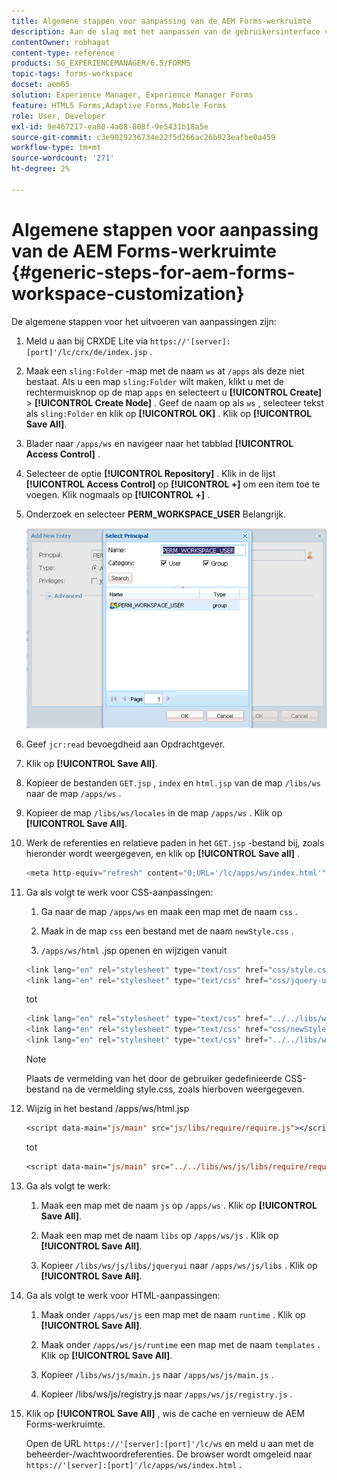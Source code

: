 ```yaml
---
title: Algemene stappen voor aanpassing van de AEM Forms-werkruimte
description: Aan de slag met het aanpassen van de gebruikersinterface van de Adobe Experience Manager Forms-werkruimte.
contentOwner: robhagat
content-type: reference
products: SG_EXPERIENCEMANAGER/6.5/FORMS
topic-tags: forms-workspace
docset: aem65
solution: Experience Manager, Experience Manager Forms
feature: HTML5 Forms,Adaptive Forms,Mobile Forms
role: User, Developer
exl-id: 9e467217-ea80-4a08-808f-9e5431b18a5e
source-git-commit: c3e9029236734e22f5d266ac26b923eafbe0a459
workflow-type: tm+mt
source-wordcount: '271'
ht-degree: 2%

---
```


# Algemene stappen voor aanpassing van de AEM Forms-werkruimte {#generic-steps-for-aem-forms-workspace-customization}

De algemene stappen voor het uitvoeren van aanpassingen zijn:

1. Meld u aan bij CRXDE Lite via `https://'[server]:[port]'/lc/crx/de/index.jsp` .
1. Maak een `sling:Folder` -map met de naam `ws` at `/apps` als deze niet bestaat. Als u een map `sling:Folder` wilt maken, klikt u met de rechtermuisknop op de map `apps` en selecteert u **[!UICONTROL Create]** > **[!UICONTROL Create Node]** . Geef de naam op als `ws` , selecteer tekst als `sling:Folder` en klik op **[!UICONTROL OK]** . Klik op **[!UICONTROL Save All]**.
1. Blader naar `/apps/ws` en navigeer naar het tabblad **[!UICONTROL Access Control]** .
1. Selecteer de optie **[!UICONTROL Repository]** . Klik in de lijst **[!UICONTROL Access Control]** op **[!UICONTROL +]** om een item toe te voegen. Klik nogmaals op **[!UICONTROL +]** .
1. Onderzoek en selecteer **PERM_WORKSPACE_USER** Belangrijk.

   ![ Uitgezochte PERM_WORKSPACE_USER hoofd als deel van de generische stappen om HTML Workspace aan te passen ](assets/perm_workspace_user.png)

1. Geef `jcr:read` bevoegdheid aan Opdrachtgever.
1. Klik op **[!UICONTROL Save All]**.
1. Kopieer de bestanden `GET.jsp` , `index` en `html.jsp` van de map `/libs/ws` naar de map `/apps/ws` .
1. Kopieer de map `/libs/ws/locales` in de map `/apps/ws` . Klik op **[!UICONTROL Save All]**.
1. Werk de referenties en relatieve paden in het `GET.jsp` -bestand bij, zoals hieronder wordt weergegeven, en klik op **[!UICONTROL Save all]** .

   ```javascript
   <meta http-equiv="refresh" content="0;URL='/lc/apps/ws/index.html'" />
   ```

1. Ga als volgt te werk voor CSS-aanpassingen:

   1. Ga naar de map `/apps/ws` en maak een map met de naam `css` .

   1. Maak in de map `css` een bestand met de naam `newStyle.css` .

   1. `/apps/ws/html` .jsp openen en wijzigen vanuit

   ```javascript
   <link lang="en" rel="stylesheet" type="text/css" href="css/style.css" />
   <link lang="en" rel="stylesheet" type="text/css" href="css/jquery-ui.css"/>
   ```

   tot

   ```javascript
   <link lang="en" rel="stylesheet" type="text/css" href="../../libs/ws/css/style.css" />
   <link lang="en" rel="stylesheet" type="text/css" href="css/newStyle.css" />
   <link lang="en" rel="stylesheet" type="text/css" href="../../libs/ws/css/jquery-ui.css"/>
   ```

   >[!NOTE]
   >
   >Plaats de vermelding van het door de gebruiker gedefinieerde CSS-bestand na de vermelding style.css, zoals hierboven weergegeven.

1. Wijzig in het bestand /apps/ws/html.jsp

   ```jsp
   <script data-main="js/main" src="js/libs/require/require.js"></script>
   ```

   tot

   ```jsp
   <script data-main="js/main" src="../../libs/ws/js/libs/require/require.js"></script>
   ```

1. Ga als volgt te werk:

   1. Maak een map met de naam `js` op `/apps/ws` . Klik op **[!UICONTROL Save All]**.

   1. Maak een map met de naam `libs` op `/apps/ws/js` . Klik op **[!UICONTROL Save All]**.

   1. Kopieer `/libs/ws/js/libs/jqueryui` naar `/apps/ws/js/libs` . Klik op **[!UICONTROL Save All]**.

1. Ga als volgt te werk voor HTML-aanpassingen:

   1. Maak onder `/apps/ws/js` een map met de naam `runtime` . Klik op **[!UICONTROL Save All]**.

   1. Maak onder `/apps/ws/js/runtime` een map met de naam `templates` . Klik op **[!UICONTROL Save All]**.

   1. Kopieer `/libs/ws/js/main.js` naar `/apps/ws/js/main.js` .

   1. Kopieer /libs/ws/js/registry.js naar `/apps/ws/js/registry.js` .

1. Klik op **[!UICONTROL Save All]** , wis de cache en vernieuw de AEM Forms-werkruimte.

   Open de URL `https://'[server]:[port]'/lc/ws` en meld u aan met de beheerder-/wachtwoordreferenties. De browser wordt omgeleid naar `https://'[server]:[port]'/lc/apps/ws/index.html` .
